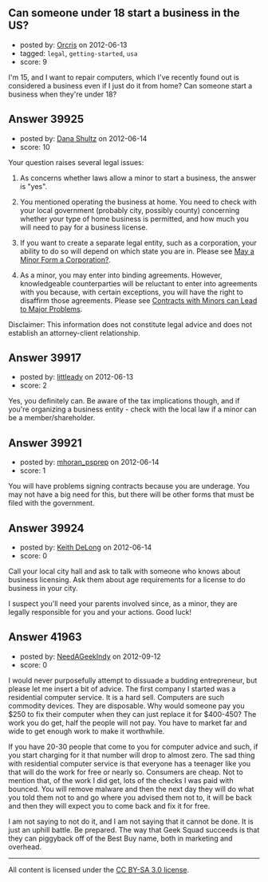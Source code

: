 ## Can someone under 18 start a business in the US?

- posted by: [Orcris](https://stackexchange.com/users/-1/18394-orcris) on 2012-06-13
- tagged: `legal`, `getting-started`, `usa`
- score: 9

I'm 15, and I want to repair computers, which I've recently found out is considered a business even if I just do it from home? Can someone start a business when they're under 18?


## Answer 39925

- posted by: [Dana Shultz](https://stackexchange.com/users/-1/1841-dana-shultz) on 2012-06-14
- score: 10

<p>Your question raises several legal issues:</p>

<ol>
<li><p>As concerns whether laws allow a minor to start a business, the answer is "yes".</p></li>
<li><p>You mentioned operating the business at home. You need to check with your local government (probably city, possibly county) concerning whether your type of home business is permitted, and how much you will need to pay for a business license.</p></li>
<li><p>If you want to create a separate legal entity, such as a corporation, your ability to do so will depend on which state you are in. Please see <a href="http://danashultz.com/blog/2012/05/23/may-a-minor-form-a-corporation/">May a Minor Form a Corporation?</a>.</p></li>
<li><p>As a minor, you may enter into binding agreements. However, knowledgeable counterparties will be reluctant to enter into agreements with you because, with certain exceptions, you will have the right to disaffirm those agreements. Please see <a href="http://danashultz.com/blog/2010/01/08/contracts-with-minors-can-lead-to-major-problems/">Contracts with Minors can Lead to Major Problems</a>.</p></li>
</ol>

<p>Disclaimer: This information does not constitute legal advice and does not establish an attorney-client relationship.</p>



## Answer 39917

- posted by: [littleadv](https://stackexchange.com/users/-1/13808-littleadv) on 2012-06-13
- score: 2

Yes, you definitely can. Be aware of the tax implications though, and if you're organizing a business entity - check with the local law if a minor can be a member/shareholder.


## Answer 39921

- posted by: [mhoran_psprep](https://stackexchange.com/users/-1/15626-mhoran-psprep) on 2012-06-14
- score: 1

You will have problems signing contracts because you are underage. You may not have a big need for this, but there will be other forms that must be filed with the government. 


## Answer 39924

- posted by: [Keith DeLong](https://stackexchange.com/users/-1/888-keith-delong) on 2012-06-14
- score: 0

Call your local city hall and ask to talk with someone who knows about business licensing. Ask them about age requirements for a license to do business in your city. 

I suspect you'll need your parents involved since, as a minor, they are legally responsible for you and your actions. Good luck!


## Answer 41963

- posted by: [NeedAGeekIndy](https://stackexchange.com/users/-1/19608-needageekindy) on 2012-09-12
- score: 0

I would never purposefully attempt to dissuade a budding entrepreneur, but please let me insert a bit of advice.  The first company I started was a residential computer service.  It is a hard sell.  Computers are such commodity devices.  They are disposable.  Why would someone pay you $250 to fix their computer when they can just replace it for $400-450?  The work you do get, half the people will not pay.  You have to market far and wide to get enough work to make it worthwhile.  

If you have 20-30 people that come to you for computer advice and such, if you start charging for it that number will drop to almost zero.  The sad thing with residential computer service is that everyone has a teenager like you that will do the work for free or nearly so.  Consumers are cheap.  Not to mention that, of the work I did get, lots of the checks I was paid with bounced.  You will remove malware and then the next day they will do what you told them not to and go where you advised them not to, it will be back and then they will expect you to come back and fix it for free.

I am not saying to not do it, and I am not saying that it cannot be done.  It is just an uphill battle.  Be prepared.  The way that Geek Squad succeeds is that they can piggyback off of the Best Buy name, both in marketing and overhead.



---

All content is licensed under the [CC BY-SA 3.0 license](https://creativecommons.org/licenses/by-sa/3.0/).
